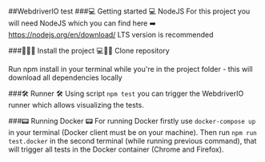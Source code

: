 ##WebdriverIO test
###💻 Getting started 💻
NodeJS
For this project you will need NodeJS which you can find here ➡️ https://nodejs.org/en/download/ LTS version is recommended

###👨🏻‍💻 Install the project ‍💻👨🏻
Clone repository

Run npm install in your terminal while you're in the project folder - this will download all dependencies locally

###🛠 Runner 🛠
Using script `npm test` you can trigger the WebdriverIO runner which allows visualizing the tests.

###📟 Running Docker 📟
For running Docker firstly use `docker-compose up` in your terminal (Docker client must be on your machine). 
Then run `npm run test.docker` in the second terminal (while running previous command), that will trigger all tests in the Docker container (Chrome and Firefox).

